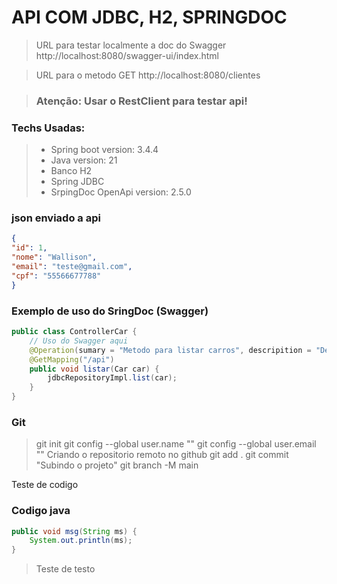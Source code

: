 # API COM JDBC, H2, SPRINGDOC

> URL para testar localmente a doc do Swagger
http://localhost:8080/swagger-ui/index.html

> URL para o metodo GET http://localhost:8080/clientes

> ### **Atenção:** Usar o RestClient para testar api!
### Techs Usadas:
> * Spring boot version: 3.4.4
> * Java version: 21
> * Banco H2
> * Spring JDBC
> * SrpingDoc OpenApi version: 2.5.0


### json enviado a api
```json
{
"id": 1,
"nome": "Wallison",
"email": "teste@gmail.com",
"cpf": "55566677788"
}
```
### Exemplo de uso do SringDoc (Swagger)
~~~java
public class ControllerCar {
    // Uso do Swagger aqui
    @Operation(sumary = "Metodo para listar carros", descripition = "Descrição")
    @GetMapping("/api")
    public void listar(Car car) {
        jdbcRepositoryImpl.list(car);
    }
}
~~~

### Git
> git init
> git config --global user.name ""
> git config --global user.email ""
Criando o repositorio remoto no github
> git add .
> git commit "Subindo o projeto"
> git branch -M main
> 

Teste de codigo

### Codigo java
```java
public void msg(String ms) {
    System.out.println(ms);
}
```

> Teste
> de testo